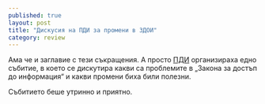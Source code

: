 ```yaml
---
published: true
layout: post
title: "Дискусия на ПДИ за промени в ЗДОИ"
category: review
---
```

Ама че и заглавие с тези съкращения. А просто [ПДИ](http://www.aip-bg.org/) организираха едно събитие,
в което се дискутира какви са проблемите в „Закона за достъп до информация“ и какви промени биха били
полезни.

Събитието беше утринно и приятно.
